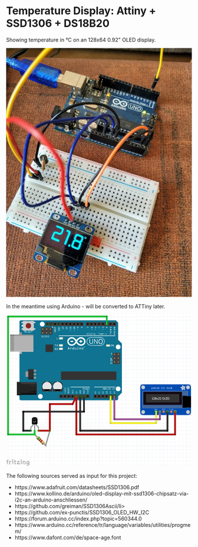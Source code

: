 # Temperature Display: Attiny + SSD1306 + DS18B20

Showing temperature in °C on an 128x64 0.92" OLED display.

![OLED displays temperature](doc/img/ssd1306_temperature.jpg)


In the meantime using Arduino - will be converted to ATTiny later.

![Arduino circuit](doc/img/circuit_arduino.png)


The following sources served as input for this project:
<ul>
    <li>https://www.adafruit.com/datasheets/SSD1306.pdf</li>
    <li>https://www.kollino.de/arduino/oled-display-mit-ssd1306-chipsatz-via-i2c-an-arduino-anschliessen/</li>
    <li>https://github.com/greiman/SSD1306Ascii/li>
    <li>https://github.com/ex-punctis/SSD1306_OLED_HW_I2C</li>
    <li>https://forum.arduino.cc/index.php?topic=560344.0</li>
    <li>https://www.arduino.cc/reference/tr/language/variables/utilities/progmem/</li>
    <li>https://www.dafont.com/de/space-age.font</li>
</ul>